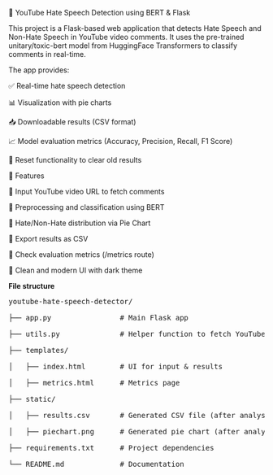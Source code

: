 🎯 YouTube Hate Speech Detection using BERT & Flask

This project is a Flask-based web application that detects Hate Speech and Non-Hate Speech in YouTube video comments. It uses the pre-trained unitary/toxic-bert model from HuggingFace Transformers to classify comments in real-time.

The app provides:

✅ Real-time hate speech detection

📊 Visualization with pie charts

📥 Downloadable results (CSV format)

📈 Model evaluation metrics (Accuracy, Precision, Recall, F1 Score)

🔄 Reset functionality to clear old results

🚀 Features

🔹 Input YouTube video URL to fetch comments

🔹 Preprocessing and classification using BERT

🔹 Hate/Non-Hate distribution via Pie Chart

🔹 Export results as CSV

🔹 Check evaluation metrics (/metrics route)

🔹 Clean and modern UI with dark theme

**File structure** 

<pre>youtube-hate-speech-detector/<br>
├── app.py                # Main Flask app<br>
├── utils.py              # Helper function to fetch YouTube comments<br>
├── templates/<br>
│   ├── index.html        # UI for input & results<br>
│   ├── metrics.html      # Metrics page<br>
├── static/<br>
│   ├── results.csv       # Generated CSV file (after analysis)<br>
│   ├── piechart.png      # Generated pie chart (after analysis)<br>
├── requirements.txt      # Project dependencies<br>
└── README.md             # Documentation</pre>

